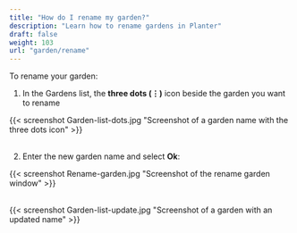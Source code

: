 ```yaml
---
title: "How do I rename my garden?"
description: "Learn how to rename gardens in Planter"
draft: false
weight: 103
url: "garden/rename"
---
```


To rename your garden:

1. In the Gardens list, the **three dots (⋮)** icon beside the garden you want to rename

{{< screenshot Garden-list-dots.jpg "Screenshot of a garden name with the three dots icon" >}}<br /><br />

2. Enter the new garden name and select **Ok**:

{{< screenshot Rename-garden.jpg "Screenshot of the rename garden window" >}}<br /><br />

{{< screenshot Garden-list-update.jpg "Screenshot of a garden with an updated name" >}}
